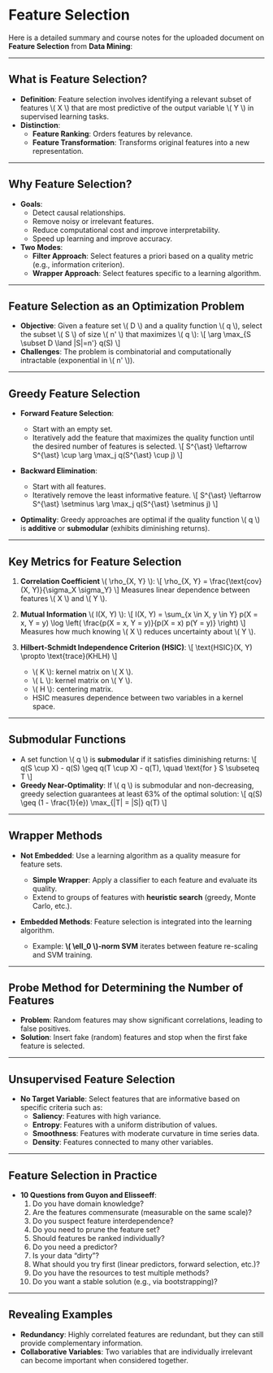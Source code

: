# Feature Selection

Here is a detailed summary and course notes for the uploaded document on **Feature Selection** from **Data Mining**:

---

## **What is Feature Selection?**

- **Definition**: Feature selection involves identifying a relevant subset of features \\( X \\) that are most predictive of the output variable \\( Y \\) in supervised learning tasks.
- **Distinction**:
  - **Feature Ranking**: Orders features by relevance.
  - **Feature Transformation**: Transforms original features into a new representation.

---

## **Why Feature Selection?**

- **Goals**:
  - Detect causal relationships.
  - Remove noisy or irrelevant features.
  - Reduce computational cost and improve interpretability.
  - Speed up learning and improve accuracy.
- **Two Modes**:
  - **Filter Approach**: Select features a priori based on a quality metric (e.g., information criterion).
  - **Wrapper Approach**: Select features specific to a learning algorithm.

---

## **Feature Selection as an Optimization Problem**

- **Objective**: Given a feature set \\( D \\) and a quality function \\( q \\), select the subset \\( S \\) of size \\( n' \\) that maximizes \\( q \\):
  \\[
  \arg \max_{S \subset D \land |S|=n'} q(S)
  \\]
- **Challenges**: The problem is combinatorial and computationally intractable (exponential in \\( n' \\)).

---

## **Greedy Feature Selection**

- **Forward Feature Selection**:
  - Start with an empty set.
  - Iteratively add the feature that maximizes the quality function until the desired number of features is selected.
  \\[
  S^{\ast} \leftarrow S^{\ast} \cup \arg \max_j q(S^{\ast} \cup j)
  \\]

- **Backward Elimination**:
  - Start with all features.
  - Iteratively remove the least informative feature.
  \\[
  S^{\ast} \leftarrow S^{\ast} \setminus \arg \max_j q(S^{\ast} \setminus j)
  \\]

- **Optimality**: Greedy approaches are optimal if the quality function \\( q \\) is **additive** or **submodular** (exhibits diminishing returns).

---

## **Key Metrics for Feature Selection**

1. **Correlation Coefficient** \\( \rho_{X, Y} \\):
   \\[
   \rho_{X, Y} = \frac{\text{cov}(X, Y)}{\sigma_X \sigma_Y}
   \\]
   Measures linear dependence between features \\( X \\) and \\( Y \\).

2. **Mutual Information** \\( I(X, Y) \\):
   \\[
   I(X, Y) = \sum_{x \in X, y \in Y} p(X = x, Y = y) \log \left( \frac{p(X = x, Y = y)}{p(X = x) p(Y = y)} \right)
   \\]
   Measures how much knowing \\( X \\) reduces uncertainty about \\( Y \\).

3. **Hilbert-Schmidt Independence Criterion (HSIC)**:
   \\[
   \text{HSIC}(X, Y) \propto \text{trace}(KHLH)
   \\]
   - \\( K \\): kernel matrix on \\( X \\).
   - \\( L \\): kernel matrix on \\( Y \\).
   - \\( H \\): centering matrix.
   - HSIC measures dependence between two variables in a kernel space.

---

## **Submodular Functions**

- A set function \\( q \\) is **submodular** if it satisfies diminishing returns:
  \\[
  q(S \cup X) - q(S) \geq q(T \cup X) - q(T), \quad \text{for } S \subseteq T
  \\]
- **Greedy Near-Optimality**: If \\( q \\) is submodular and non-decreasing, greedy selection guarantees at least 63% of the optimal solution:
  \\[
  q(S) \geq (1 - \frac{1}{e}) \max_{|T| = |S|} q(T)
  \\]

---

## **Wrapper Methods**

- **Not Embedded**: Use a learning algorithm as a quality measure for feature sets.
  - **Simple Wrapper**: Apply a classifier to each feature and evaluate its quality.
  - Extend to groups of features with **heuristic search** (greedy, Monte Carlo, etc.).

- **Embedded Methods**: Feature selection is integrated into the learning algorithm.
  - Example: **\\( \ell_0 \\)-norm SVM** iterates between feature re-scaling and SVM training.

---

## **Probe Method** for Determining the Number of Features

- **Problem**: Random features may show significant correlations, leading to false positives.
- **Solution**: Insert fake (random) features and stop when the first fake feature is selected.

---

## **Unsupervised Feature Selection**

- **No Target Variable**: Select features that are informative based on specific criteria such as:
  - **Saliency**: Features with high variance.
  - **Entropy**: Features with a uniform distribution of values.
  - **Smoothness**: Features with moderate curvature in time series data.
  - **Density**: Features connected to many other variables.

---

## **Feature Selection in Practice**

- **10 Questions from Guyon and Elisseeff**:
  1. Do you have domain knowledge?
  2. Are the features commensurate (measurable on the same scale)?
  3. Do you suspect feature interdependence?
  4. Do you need to prune the feature set?
  5. Should features be ranked individually?
  6. Do you need a predictor?
  7. Is your data “dirty”?
  8. What should you try first (linear predictors, forward selection, etc.)?
  9. Do you have the resources to test multiple methods?
  10. Do you want a stable solution (e.g., via bootstrapping)?

---

## **Revealing Examples**

- **Redundancy**: Highly correlated features are redundant, but they can still provide complementary information.
- **Collaborative Variables**: Two variables that are individually irrelevant can become important when considered together.
